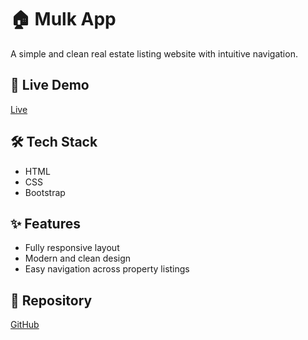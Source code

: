 # 🏠 Mulk App

A simple and clean real estate listing website with intuitive navigation.

## 🔗 Live Demo  
[Live](https://timely-creponne-7b8f58.netlify.app/)

## 🛠️ Tech Stack  
- HTML  
- CSS  
- Bootstrap

## ✨ Features  
- Fully responsive layout  
- Modern and clean design  
- Easy navigation across property listings  

## 📁 Repository  
[GitHub](https://github.com/AhmedNawar2003/Mulk_App)
